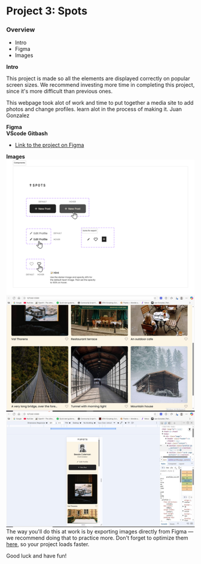 # Project 3: Spots

### Overview

- Intro
- Figma
- Images

**Intro**

This project is made so all the elements are displayed correctly on popular screen sizes. We recommend investing more time in completing this project, since it's more difficult than previous ones.

This webpage took alot of work and time to put together a media site to add photos and change profiles. learn alot in the process of making it.
Juan Gonzalez

**Figma**  
**VScode**
**Gitbash**

- [Link to the project on Figma](https://www.figma.com/file/BBNm2bC3lj8QQMHlnqRsga/Sprint-3-Project-%E2%80%94-Spots?type=design&node-id=2%3A60&mode=design&t=afgNFybdorZO6cQo-1)

**Images**
![Image of desired hover states](./images/ComponentsRM-1.png)![Screenshot of Desktop veiw of project](./images/project_3_RMSS.jpg)![Screenshot of Mobile veiw of project](./images/project_3_RMSS2.jpg)
The way you'll do this at work is by exporting images directly from Figma — we recommend doing that to practice more. Don't forget to optimize them [here](https://tinypng.com/), so your project loads faster.

Good luck and have fun!
